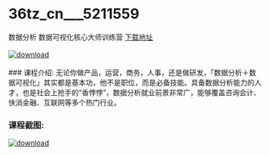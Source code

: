 # 36tz_cn___5211559
数据分析 数据可视化核心大师训练营
[下载地址](http://www.36tz.cn/article/5211559 "下载地址")
<br/></br>[![download](http://36tz.cn/muke_img/2020_03_2-158-300x195.png "下载地址")](http://www.36tz.cn/article/5211559 "下载地址")
<br/></br>### 课程介绍:
无论你做产品，运营，商务，人事，还是做研发，「数据分析＋数据可视化」其实都是基本功，他不是职位，而是必备技能。具备数据分析能力的人才，也是社会上抢手的“香悖悖”，数据分析就业前景非常广，能够覆盖咨询会计、快消金融、互联网等多个热门行业。

### 课程截图:
[![download](http://36tz.cn/muke_img/2020_03_1-163.png "下载地址")](http://www.36tz.cn/article/5211559 "下载地址")
